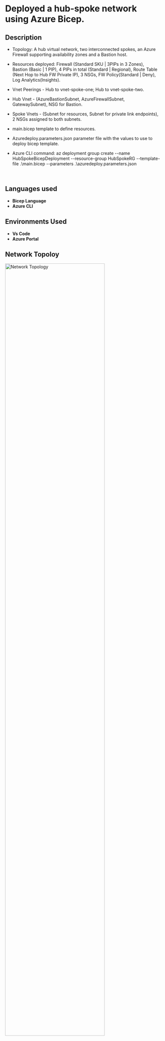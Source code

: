 <h1>Deployed a hub-spoke network using Azure Bicep.</h1>



<h2>Description</h2>

-  Topology: A hub virtual network, two interconnected spokes, an Azure Firewall supporting availability zones and a Bastion host.
-  Resources deployed: Firewall (Standard SKU | 3PIPs in 3 Zones), Bastion (Basic | 1 PIP), 4 PIPs  in total (Standard | Regional), Route      Table (Next Hop to Hub FW Private IP), 3 NSGs, FW Policy(Standard | Deny), Log Analytics(Insights).
-  Vnet Peerings - Hub to vnet-spoke-one; Hub to vnet-spoke-two.
-  Hub Vnet - (AzureBastionSubnet, AzureFirewallSubnet, GatewaySubnet), NSG for Bastion.
-  Spoke Vnets - (Subnet for resources, Subnet for private link endpoints), 2 NSGs assigned to both subnets.

-  main.bicep template to define resources. 
-  Azuredeploy.parameters.json parameter file with the values to use to deploy bicep template.
-  Azure CLI command:
az deployment group create --name HubSpokeBicepDeployment --resource-group HubSpokeRG --template-file .\main.bicep --parameters .\azuredeploy.parameters.json

<br />


<h2>Languages used</h2>

- <b>Bicep Language</b> 
- <b>Azure CLI</b>


<h2>Environments Used </h2>

- <b>Vs Code</b>
- <b>Azure Portal</b> 

<h2>Network Topoloy </h2>

<img src="https://i.imgur.com/hBT1jqT.jpeg" height="80%" width="80%" alt="Network Topology"/>
<br />



